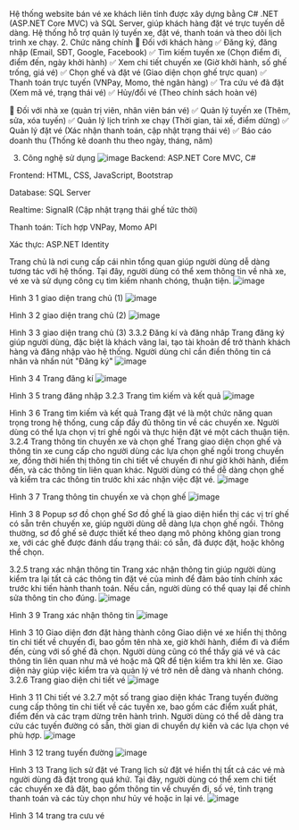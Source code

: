 Hệ thống website bán vé xe khách liên tỉnh được xây dựng bằng C# .NET (ASP.NET Core MVC) và SQL Server, giúp khách hàng đặt vé trực tuyến dễ dàng. Hệ thống hỗ trợ quản lý tuyến xe, đặt vé, thanh toán và theo dõi lịch trình xe chạy.
2. Chức năng chính
👤 Đối với khách hàng
✅ Đăng ký, đăng nhập (Email, SĐT, Google, Facebook)
✅ Tìm kiếm tuyến xe (Chọn điểm đi, điểm đến, ngày khởi hành)
✅ Xem chi tiết chuyến xe (Giờ khởi hành, số ghế trống, giá vé)
✅ Chọn ghế và đặt vé (Giao diện chọn ghế trực quan)
✅ Thanh toán trực tuyến (VNPay, Momo, thẻ ngân hàng)
✅ Tra cứu vé đã đặt (Xem mã vé, trạng thái vé)
✅ Hủy/đổi vé (Theo chính sách hoàn vé)

🚌 Đối với nhà xe (quản trị viên, nhân viên bán vé)
✅ Quản lý tuyến xe (Thêm, sửa, xóa tuyến)
✅ Quản lý lịch trình xe chạy (Thời gian, tài xế, điểm dừng)
✅ Quản lý đặt vé (Xác nhận thanh toán, cập nhật trạng thái vé)
✅ Báo cáo doanh thu (Thống kê doanh thu theo ngày, tháng, năm)

3. Công nghệ sử dụng
![image](https://github.com/user-attachments/assets/993c77a0-b3de-4a84-90a4-13078eb16470)
Backend: ASP.NET Core MVC, C#

Frontend: HTML, CSS, JavaScript, Bootstrap

Database: SQL Server

Realtime: SignalR (Cập nhật trạng thái ghế tức thời)

Thanh toán: Tích hợp VNPay, Momo API

Xác thực: ASP.NET Identity


Trang chủ là nơi cung cấp cái nhìn tổng quan giúp người dùng dễ dàng tương tác với hệ thống. Tại đây, người dùng có thể xem thông tin về nhà xe, vé xe và sử dụng công cụ tìm kiếm nhanh chóng, thuận tiện.
 ![image](https://github.com/user-attachments/assets/3a1c700b-8d36-42d4-9a3e-c760e4ae6292)

Hình 3 1 giao diện trang chủ (1)
 ![image](https://github.com/user-attachments/assets/3ff52c31-098c-4f5d-9719-0acc1f41213e)

Hình 3 2 giao diện trang chủ (2)
 ![image](https://github.com/user-attachments/assets/9c6e54ba-54bd-496e-8f1d-b7ca0592c6fd)

Hình 3 3 giao diện trang chủ (3)
3.3.2 Đăng kí  và đăng nhâp
Trang đăng ký giúp người dùng, đặc biệt là khách vãng lai, tạo tài khoản để trở thành khách hàng và đăng nhập vào hệ thống. Người dùng chỉ cần điền thông tin cá nhân và nhấn nút "Đăng ký"
 ![image](https://github.com/user-attachments/assets/7346dbba-d765-42d6-b42d-6830a822e177)

Hình 3 4 Trang đăng kí
 ![image](https://github.com/user-attachments/assets/4e1d6538-ee14-40da-8645-67cff3aa57d7)

Hình 3 5 trang đăng nhập
3.2.3 Trang tìm kiếm và kết quả 
 ![image](https://github.com/user-attachments/assets/058d43c4-f008-49f9-adcc-a307fef7b03b)

Hình 3 6 Trang tìm kiếm và kết quả
Trang đặt vé là một chức năng quan trọng trong hệ thống, cung cấp đầy đủ thông tin về các chuyến xe. Người dùng có thể lựa chọn vị trí ghế ngồi và thực hiện đặt vé một cách thuận tiện.
3.2.4 Trang thông tin chuyến xe và chọn ghế 
Trang giao diện chọn ghế và thông tin xe cung cấp cho người dùng các lựa chọn ghế ngồi trong chuyến xe, đồng thời hiển thị thông tin chi tiết về chuyến đi như giờ khởi hành, điểm đến, và các thông tin liên quan khác. Người dùng có thể dễ dàng chọn ghế và kiểm tra các thông tin trước khi xác nhận việc đặt vé.
 ![image](https://github.com/user-attachments/assets/d368158d-f220-49fe-9f90-bba6488600e9)

Hình 3 7 Trang thông tin chuyến xe và chọn ghế
 ![image](https://github.com/user-attachments/assets/7e114889-39f3-4887-830b-1a29ccc7320a)

Hình 3 8 Popup sơ đồ chọn ghế
Sơ đồ ghế là giao diện hiển thị các vị trí ghế có sẵn trên chuyến xe, giúp người dùng dễ dàng lựa chọn ghế ngồi. Thông thường, sơ đồ ghế sẽ được thiết kế theo dạng mô phỏng không gian trong xe, với các ghế được đánh dấu trạng thái: có sẵn, đã được đặt, hoặc không thể chọn. 

3.2.5 trang xác nhận thông tin 
Trang xác nhận thông tin giúp người dùng kiểm tra lại tất cả các thông tin đặt vé của mình để đảm bảo tính chính xác trước khi tiến hành thanh toán. Nếu cần, người dùng có thể quay lại để chỉnh sửa thông tin cho đúng.
 ![image](https://github.com/user-attachments/assets/181afd56-88a9-4c07-8221-b6575da690ae)

Hình 3 9 Trang xác nhận thông tin
 ![image](https://github.com/user-attachments/assets/0f25cf27-5d60-4373-aef3-91aeff795c98)

 
Hình 3 10  Giao diện đơn đặt hàng thành công
Giao diện vé xe hiển thị thông tin chi tiết về chuyến đi, bao gồm tên nhà xe, giờ khởi hành, điểm đi và điểm đến, cùng với số ghế đã chọn. Người dùng cũng có thể thấy giá vé và các thông tin liên quan như mã vé hoặc mã QR để tiện kiểm tra khi lên xe. Giao diện này giúp việc kiểm tra và quản lý vé trở nên dễ dàng và nhanh chóng.
3.2.6 Trang giao diện chi tiết vé
 ![image](https://github.com/user-attachments/assets/2ad83d7c-cec3-4ed5-b7a2-d25d0738d33e)

Hình 3 11 Chi tiết vé
3.2.7 một số trang giao diện khác 
Trang tuyến đường cung cấp thông tin chi tiết về các tuyến xe, bao gồm các điểm xuất phát, điểm đến và các trạm dừng trên hành trình. Người dùng có thể dễ dàng tra cứu các tuyến đường có sẵn, thời gian di chuyển dự kiến và các lựa chọn vé phù hợp.
 ![image](https://github.com/user-attachments/assets/971ad24f-66e1-4ead-abcc-5fbd44e52211)

Hình 3 12 trang tuyến đường
 ![image](https://github.com/user-attachments/assets/9c13a61b-ee8a-4567-bfd9-1b57dabb5588)

Hình 3 13 Trang lịch sử đặt vé
Trang lịch sử đặt vé hiển thị tất cả các vé mà người dùng đã đặt trong quá khứ. Tại đây, người dùng có thể xem chi tiết các chuyến xe đã đặt, bao gồm thông tin về chuyến đi, số vé, tình trạng thanh toán và các tùy chọn như hủy vé hoặc in lại vé.
 ![image](https://github.com/user-attachments/assets/73d96f1a-df3e-429b-9af5-202aa8bb2424)

Hình 3 14 trang tra cưu vé
 
